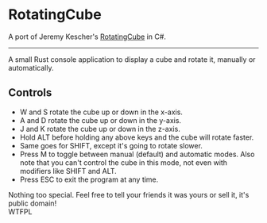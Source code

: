 # RotatingCube

A port of Jeremy Kescher's [RotatingCube](https://github.com/kescherCode/RotatingCube) in C#.

---

A small Rust console application to display a cube and rotate it, manually or automatically.

## Controls

- W and S rotate the cube up or down in the x-axis.
- A and D rotate the cube up or down in the y-axis.
- J and K rotate the cube up or down in the z-axis.
- Hold ALT before holding any above keys and the cube will rotate faster.
- Same goes for SHIFT, except it's going to rotate slower.
- Press M to toggle between manual (default) and automatic modes. Also note that you can't control the cube in this mode, not even with modifiers like SHIFT and ALT.
- Press ESC to exit the program at any time.

Nothing too special. Feel free to tell your friends it was yours or sell it, it's public domain!<br>
<a href="http://www.wtfpl.net/"><img
src="http://www.wtfpl.net/wp-content/uploads/2012/12/wtfpl-badge-4.png"
width="80" height="15" alt="WTFPL" /></a>
